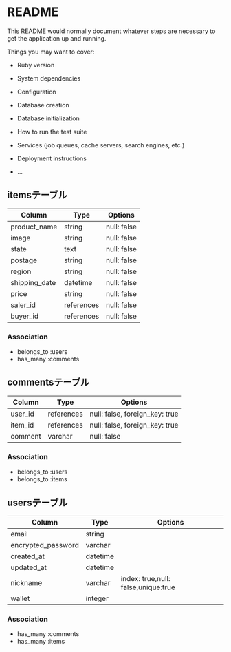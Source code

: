 # README

This README would normally document whatever steps are necessary to get the
application up and running.

Things you may want to cover:

* Ruby version

* System dependencies

* Configuration

* Database creation

* Database initialization

* How to run the test suite

* Services (job queues, cache servers, search engines, etc.)

* Deployment instructions

* ...
## itemsテーブル

|Column        |Type      |Options    |
|--------------|----------|-----------|
|product_name  |string    |null: false|  <!--商品名-->
|image         |string    |null: false|       
|state         |text      |null: false|  <!--商品の状態-->
|postage       |string    |null: false|  <!--配送料の負担-->
|region        |string    |null: false|　<!--発送元地域-->
|shipping_date |datetime  |null: false|　<!--発送までの日数-->
|price         |string    |null: false|　　
|saler_id      |references|null: false|　<!--出品したuserのid-->
|buyer_id      |references|null: false|　<!--購入したuserのid-->


### Association

* belongs_to :users
* has_many :comments

## commentsテーブル

|Column  |Type       |Options                       |
|--------|-----------|------------------------------|
|user_id |references |null: false, foreign_key: true|
|item_id |references |null: false, foreign_key: true|
|comment |varchar    |null: false                   |

### Association

* belongs_to :users
* belongs_to :items

## usersテーブル

|Column             |Type    |Options                             |
|-------------------|--------|------------------------------------|
|email              |string  |                                    | 
|encrypted_password |varchar |                                    |
|created_at         |datetime|                                    |
|updated_at         |datetime|                                    |
|nickname           |varchar |index: true,null: false,unique:true |
|wallet             |integer |                                    |

### Association

* has_many :comments
* has_many :items
